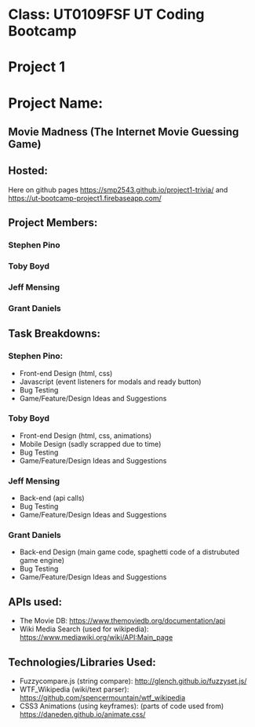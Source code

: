 # Class: UT0109FSF UT Coding Bootcamp
# Project 1

# Project Name: 
## Movie Madness (The Internet Movie Guessing Game)

## Hosted: 
Here on github pages <https://smp2543.github.io/project1-trivia/> and <https://ut-bootcamp-project1.firebaseapp.com/>

## Project Members: 
### Stephen Pino
### Toby Boyd
### Jeff Mensing
### Grant Daniels

## Task Breakdowns:
### Stephen Pino: 
* Front-end Design (html, css)
* Javascript (event listeners for modals and ready button)
* Bug Testing
* Game/Feature/Design Ideas and Suggestions
### Toby Boyd
* Front-end Design (html, css, animations)
* Mobile Design (sadly scrapped due to time)
* Bug Testing
* Game/Feature/Design Ideas and Suggestions
### Jeff Mensing
* Back-end (api calls)
* Bug Testing
* Game/Feature/Design Ideas and Suggestions
### Grant Daniels
* Back-end Design (main game code, spaghetti code of a distrubuted game engine)
* Bug Testing
* Game/Feature/Design Ideas and Suggestions

## APIs used:
* The Movie DB: <https://www.themoviedb.org/documentation/api>
* Wiki Media Search (used for wikipedia): <https://www.mediawiki.org/wiki/API:Main_page>

## Technologies/Libraries Used:
* Fuzzycompare.js (string compare):  <http://glench.github.io/fuzzyset.js/>
* WTF_Wikipedia (wiki/text parser): <https://github.com/spencermountain/wtf_wikipedia>
* CSS3 Animations (using keyframes): (parts of code used from)  <https://daneden.github.io/animate.css/>